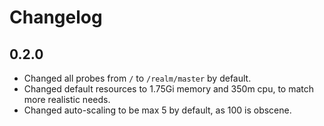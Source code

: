 # Changelog

## 0.2.0

- Changed all probes from `/` to `/realm/master` by default.
- Changed default resources to 1.75Gi memory and 350m cpu, to match more realistic needs.
- Changed auto-scaling to be max 5 by default, as 100 is obscene.

